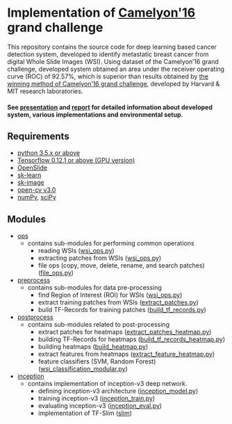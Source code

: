 # Implementation of [Camelyon'16](https://camelyon16.grand-challenge.org/) grand challenge

This repository contains the source code for deep learning based cancer detection system, developed to identify metastatic breast cancer from digital Whole Slide Images (WSI). Using dataset of the Camelyon’16 grand challenge, developed system obtained an area under the receiver operating curve (ROC) of 92.57%, which is superior than results obtained by [the winning method of Camelyon’16 grand challenge](https://camelyon16.grand-challenge.org/results/), developed by Harvard & MIT research laboratories.

#### See [presentation](presentation.pdf) and [report](report.pdf) for detailed information about developed system, various implementations and environmental setup.

## Requirements
  - [python 3.5.x or above](https://www.python.org/downloads/)
  - [Tensorflow 0.12.1 or above (GPU version)](https://github.com/tensorflow/tensorflow)
  - [OpenSlide](http://openslide.org/download/)
  - [sk-learn](http://scikit-learn.org/stable/)
  - [sk-image](http://scikit-image.org/docs/dev/api/skimage.html)
  - [open-cv v3.0](http://docs.opencv.org/3.1.0/d5/de5/tutorial_py_setup_in_windows.html)
  - [numPy](https://github.com/numpy/numpy), [sciPy](https://github.com/scipy/scipy)

## Modules
  - [ops](camelyon16/ops)
    - contains sub-modules for performing common operations 
      - reading WSIs ([wsi_ops.py](camelyon16/ops/wsi_ops.py))
      - extracting patches from WSIs ([wsi_ops.py](camelyon16/ops/wsi_ops.py))
      - file ops (copy, move, delete, rename, and search patches) ([file_ops.py](camelyon16/ops/file_ops.py))
  - [preprocess](camelyon16/preprocess)
    - contains sub-modules for data pre-processing
      - find Region of Interest (ROI) for WSIs ([wsi_ops.py](camelyon16/ops/wsi_ops.py))
      - extract training patches from WSIs ([extract_patches.py](camelyon16/preprocess/extract_patches.py))
      - build TF-Records for training patches ([build_tf_records.py](camelyon16/preprocess/build_tf_records.py))
  - [postprocess](camelyon16/postprocess)
    - contains sub-modules related to post-processing
      - extract patches for heatmaps ([extract_patches_heatmap.py](camelyon16/postprocess/extract_patches_heatmap.py))
      - building TF-Records for heatmaps ([build_tf_records_heatmap.py](camelyon16/postprocess/build_tf_records_heatmap.py))
      - building heatmaps ([build_heatmap.py](camelyon16/postprocess/build_heatmap.py))
      - extract features from heatmaps ([extract_feature_heatmap.py](camelyon16/postprocess/extract_feature_heatmap.py))
      - feature classifiers (SVM, Random Forest) ([wsi_classification_modular.py](camelyon16/postprocess/wsi_classification_modular.py))
  - [inception](camelyon16/inception)
    - contains implementation of inception-v3 deep network.
      - defining inception-v3 architecture ([inception_model.py](camelyon16/inception/slim/inception_model.py))
      - training inception-v3 ([inception_train.py](camelyon16/inception/inception_train.py))
      - evaluating inception-v3 ([inception_eval.py](camelyon16/inception/inception_eval.py))
      - implementation of TF-Slim ([slim](camelyon16/inception/slim))
